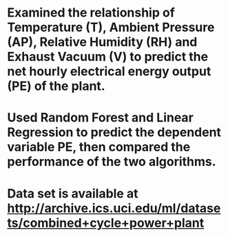 # Examined the relationship of Temperature (T), Ambient Pressure (AP), Relative Humidity (RH) and Exhaust Vacuum (V) to predict the net hourly electrical energy output (PE) of the plant.

# Used Random Forest and Linear Regression to predict the dependent variable PE, then compared the performance of the two algorithms.

# Data set is available at http://archive.ics.uci.edu/ml/datasets/combined+cycle+power+plant
